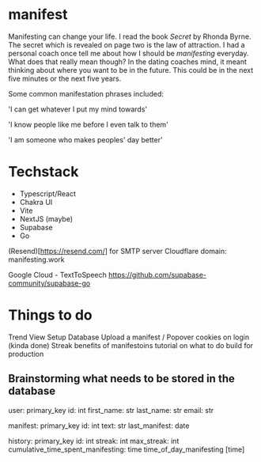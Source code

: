 # manifest

Manifesting can change your life. I read the book *Secret* by Rhonda Byrne. The secret which is revealed on page two is the law of attraction. I had a personal coach once tell me about how I should be *manifesting* everyday. What does that really mean though? In the dating coaches mind, it meant thinking about where you want to be in the future. This could be in the next five minutes or the next five years. 

Some common manifestation phrases included:

'I can get whatever I put my mind towards'

'I know people like me before I even talk to them'

'I am someone who makes peoples' day better'

# Techstack

- Typescript/React
- Chakra UI
- Vite
- NextJS (maybe)
- Supabase 
- Go

(Resend)[https://resend.com/] for SMTP server
Cloudflare domain: manifesting.work

Google Cloud - TextToSpeech
https://github.com/supabase-community/supabase-go


# Things to do
Trend View
Setup Database
Upload a manifest / Popover
cookies on login (kinda done)
Streak
benefits of manifestoins
tutorial on what to do
build for production

## Brainstorming what needs to be stored in the database

user:
primary_key id: int
first_name: str
last_name: str
email: str

manifest:
primary_key id: int
text: str
last_manifest: date

history:
primary_key id: int
streak: int
max_streak: int
cumulative_time_spent_manifesting: time
time_of_day_manifesting [time]



